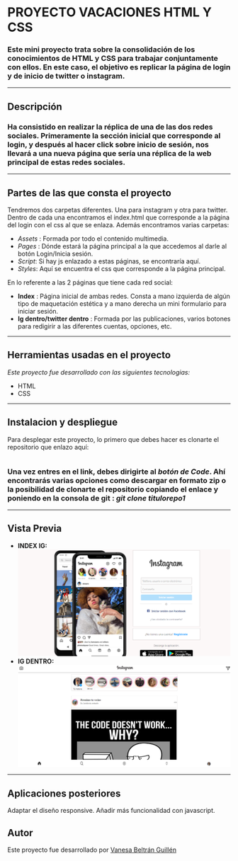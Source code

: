 # PROYECTO VACACIONES HTML Y CSS

### Este mini proyecto trata sobre la consolidación de los conocimientos de HTML y CSS para trabajar conjuntamente con ellos. En este caso, el objetivo es replicar la página de login y de inicio de twitter o instagram.
---

## Descripción ##
### Ha consistido en realizar la réplica de una de las dos redes sociales. Primeramente la sección inicial que corresponde al login, y después al hacer click sobre inicio de sesión, nos llevará a una nueva página que sería una réplica de la web principal de estas redes sociales.
---

## Partes de las que consta el proyecto ##

Tendremos dos carpetas diferentes. Una para instagram y otra para twitter. Dentro de cada una encontramos el index.html que corresponde a la página del login con el css al que se enlaza. Además encontramos varias carpetas:
- *Assets* : Formada por todo el contenido multimedia.
- *Pages* : Dónde estará la página principal a la que accedemos al darle al botón Login/Inicia sesión.
- *Script*: Si hay js enlazado a estas páginas, se encontraría aquí.
- *Styles*: Aquí se encuentra el css que corresponde a la página principal.


En lo referente a las 2 páginas que tiene cada red social:
- **Index** : Página inicial de ambas redes. Consta a mano izquierda de algún tipo de maquetación estética y a mano derecha un mini formulario para iniciar sesión.
- **Ig dentro/twitter dentro** : Formada por las publicaciones, varios botones para redigirir a las diferentes cuentas, opciones, etc.

---
## Herramientas usadas en el proyecto ####
_Este proyecto fue desarrollado con las siguientes tecnologias:_ 

* HTML
* CSS

---

## Instalacion y despliegue ####
Para desplegar este proyecto, lo primero que debes hacer es clonarte el repositorio que enlazo aquí:

```

```

### Una vez entres en el link, debes dirigirte al _botón de Code_. Ahí encontrarás varias opciones como descargar en formato zip o la posibilidad de clonarte el repositorio copiando el enlace y poniendo en la consola de git : _git clone titulorepo1_
---
## Vista Previa ##
* **INDEX IG:** 
![foto](/instagram/assets/igvistapreviaindex.png)
* **IG DENTRO:**
![foto](/instagram/assets/IGDENTROVISTAPREVIA.png)

---

## Aplicaciones posteriores ####
Adaptar el diseño responsive.
Añadir más funcionalidad con javascript.

## Autor ##
Este proyecto fue desarrollado por [Vanesa Beltrán Guillén](https://github.com/vaneebg)

